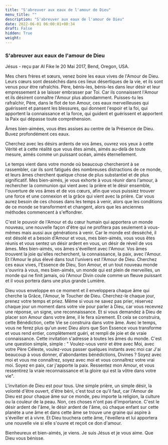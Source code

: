 ```yaml
---
title: "S'abreuver aux eaux de l'amour de Dieu"
menu_title: ""
description: "S'abreuver aux eaux de l'amour de Dieu"
date: 2022-06-01 06:00:01+00:34
draft: False
hidden: True
weight:
---
```

### S'abreuver aux eaux de l'amour de Dieu

Jésus - reçu par Al Fike le 20 Mai 2017, Bend, Oregon, USA.

Mes chers frères et sœurs, venez boire les eaux vives de l'Amour de Dieu. Leurs cœurs sont desséchés dans ces lieux désertiques de la vie, et ils sont venus pour être rafraîchis. Père, bénis-les, bénis-les dans leur désir et leur empressement à se laisser embrasser par Toi. Car ils connaissent l'Amour et ils désirent connaître l'Amour plus abondamment. Puisses-tu les rafraîchir, Père, dans le flot de ton Amour, ces eaux merveilleuses qui guérissent et pansent les blessures, qui donnent l'espoir et la foi, qui apportent la connaissance et la force, qui guident et guérissent et apportent la Paix qui dépasse toute compréhension.

Âmes bien-aimées, vous êtes assises au centre de la Présence de Dieu. Buvez profondément ces eaux. 

Cherchez avec les désirs ardents de vos âmes, ouvrez vos yeux à cette Vérité et à cette réalité que vous êtes aimés, aimés au-delà de toute mesure, aimés comme un puissant océan, aimés éternellement.

Le temps vient dans votre monde où beaucoup chercheront à se rassembler, car ils sont fatigués des nombreuses distractions de ce monde, et leurs âmes cherchent quelque chose de plus substantiel et de plus significatif. Mes bien-aimés, je vous exhorte à vous réunir dans l'amour, à rechercher la communion qui vient avec la prière et le désir ensemble, l'ouverture de vos âmes et de vos cœurs, afin que vous puissiez trouver une force et une connexion et la grâce qui vient avec la prière. Car vous aurez besoin de ces choses dans les temps à venir, alors que les conditions de ce monde se transforment et changent, alors que les anciennes méthodes commencent à s'effondrer. 

C'est le pouvoir de l'Amour et du cœur humain qui apportera un monde nouveau, une nouvelle façon d'être qui ne profitera pas seulement à vous-mêmes mais aussi aux générations à venir. Car le monde est desséché, il est désolé et a besoin d'Amour et vous, mes bien-aimés, vous vous êtes réunis et vous sentez un désir ardent en vous, un désir de réveil de vos âmes. Mes bien-aimés, vos âmes s'éveillent avec l'Amour. Vos âmes trouvent la joie qu'elles recherchent, la connaissance, la paix, avec l'Amour. Et l'Amour le plus élevé dans tout l'univers est l'Amour de Dieu. Cherchez ces eaux vives, l'Essence de Dieu, Son Amour, et un tout nouveau monde s'ouvrira à vous, mes bien-aimés, un monde qui est plein de merveilles, un monde qui ne finit jamais, où l'Amour Divin coule comme un fleuve puissant et il vous portera dans une plus grande Lumière.

Dieu vous enveloppe en ce moment et il enveloppera chaque âme qui cherche la Grâce, l'Amour, le Toucher de Dieu. Cherchez-le chaque jour, prenez votre temps et priez. Même si vous ne savez pas prier, réservez chaque jour un moment dans votre vie pour parler à Dieu, car vous recevrez une réponse, un signe, une reconnaissance. Et si vous demandez à Dieu de placer son Amour dans votre âme, il le fera sûrement. Et cela se construira, cette Bénédiction, cette Vie se construira dans votre âme. Avec le temps, vous ne ferez plus qu'un avec Dieu alors que Son Essence vous transforme et vous rend entier, complètement guéri, et rempli de joie et de vraie connaissance. Cette invitation s'adresse à toutes les âmes du monde. C'est une question simple, simple : " Voulez-vous venir et être avec Moi, avec votre Père Céleste, voulez-vous passer quelques instants avec moi car J'ai beaucoup à vous donner, d'abondantes bénédictions, Divines ? Soyez avec moi et vous me connaîtrez, soyez avec moi et vous connaîtrez votre vrai moi. Soyez en paix, car j'apporte la paix. Ressentez mon Amour, et vous ressentirez la vraie reconnaissance et la gloire qui est la vôtre dans votre vie".

L'invitation de Dieu est pour tous. Une simple prière, un simple désir, la volonté d'être ouvert, d'être béni, c'est tout ce qu'il faut, car l'Amour de Dieu est pour chaque âme sur ce monde, peu importe la religion, la culture ou la couleur de la peau. Non, ces choses n'ont pas d'importance. C'est le désir ardent de l'âme, le désir ardent de l'âme, où chaque enfant sur cette planète a une âme et dans cette âme se trouve une graine qui aspire à s'éveiller et à vivre. Et Dieu touchera cette âme, l'éveillera et lui apportera une nouvelle vie si elle s'ouvre et reçoit ce don d'amour.

Bienheureux et bien-aimés, je viens. Je suis Jésus et je vous aime. Que Dieu vous bénisse.
